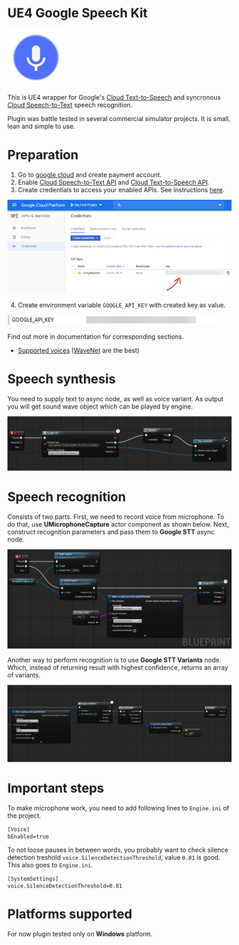 # **UE4 Google Speech Kit**

![](pics/Icon128.png)

This is UE4 wrapper for Google's [Cloud Text-to-Speech](https://cloud.google.com/text-to-speech/) and syncronous [Cloud Speech-to-Text](https://cloud.google.com/speech-to-text/) speech recognition.

Plugin was battle tested in several commercial simulator projects. It is small, lean and simple to use.

# Preparation
1) Go to [google cloud](https://console.cloud.google.com) and create payment account.
2) Enable [Cloud Speech-to-Text API](https://console.cloud.google.com/apis/library/speech.googleapis.com) and [Cloud Text-to-Speech API](https://console.cloud.google.com/apis/library/texttospeech.googleapis.com).
3) Create credentials to access your enabled APIs. See instructions [here](https://cloud.google.com/docs/authentication).

![](pics/api_key.png)

4) Create environment variable `GOOGLE_API_KEY` with created key as value.

![](pics/googlespeechkeyenv.png)

Find out more in documentation for corresponding sections.
* [Supported voices](https://cloud.google.com/text-to-speech/docs/voices) ([WaveNet](https://en.wikipedia.org/wiki/WaveNet) are the best)

# Speech synthesis

You need to supply text to async node, as well as voice variant. As output you will get
sound wave object which can be played by engine.

![](pics/googletts.png)

# Speech recognition

Consists of two parts. First, we need to record voice from microphone. To do that, use **UMicrophoneCapture**
actor component as shown below. Next, construct recognition parameters and pass them to
**Google STT** async node.

![](pics/googlestt.png)

Another way to perform recognition is to use **Google STT Variants** node. Which, instead of returning result with highest confidence, returns an array of variants.

![](pics/googlesttvariants.png)

# Important steps

To make microphone work, you need to add following lines to `Engine.ini` of the project.
```
[Voice]
bEnabled=true
```

To not loose pauses in between words, you probably want to check silence detection treshold `voice.SilenceDetectionThreshold`, value `0.01` is good.
This also goes to `Engine.ini`.

```
[SystemSettings]
voice.SilenceDetectionThreshold=0.01
```

# Platforms supported

For now plugin tested only on **Windows** platform.
